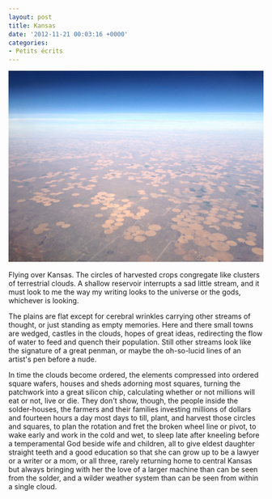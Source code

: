 ```yaml
---
layout: post
title: Kansas
date: '2012-11-21 00:03:16 +0000'
categories:
- Petits écrits
---
```

<!-- Resources -->

[1]: /media/kansas-fields.jpg "Terrestrial clouds"

<!-- Begin text -->

![overlooking clusters of circular fields, from high above, toward a distant, blue horizon][1]

Flying over Kansas. The circles of harvested crops congregate like clusters of terrestrial clouds. A shallow reservoir interrupts a sad little stream, and it must look to me the way my writing looks to the universe or the gods, whichever is looking.

The plains are flat except for cerebral wrinkles carrying other streams of thought,<!--more--> or just standing as empty memories. Here and there small towns are wedged, castles in the clouds, hopes of great ideas, redirecting the flow of water to feed and quench their population. Still other streams look like the signature of a great penman, or maybe the oh-so-lucid lines of an artist's pen before a nude.

In time the clouds become ordered, the elements compressed into ordered square wafers, houses and sheds adorning most squares, turning the patchwork into a great silicon chip, calculating whether or not millions will eat or not, live or die. They don't show, though, the people inside the solder-houses, the farmers and their families investing millions of dollars and fourteen hours a day most days to till, plant, and harvest those circles and squares, to plan the rotation and fret the broken wheel line or pivot, to wake early and work in the cold and wet, to sleep late after kneeling before a temperamental God beside wife and children, all to give eldest daughter straight teeth and a good education so that she can grow up to be a lawyer or a writer or a mom, or all three, rarely returning home to central Kansas but always bringing with her the love of a larger machine than can be seen from the solder, and a wilder weather system than can be seen from within a single cloud.
